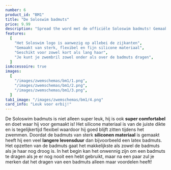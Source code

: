 ```yaml
---
number: 6
product_id: "BM1"
title: "De Soloswim badmuts"
price: 9.99
description: "Spread the word met de officiële Soloswim badmuts! Gemaakt van sterk, flexibel en fijn siliconen materiaal wat zorgt voor een comfortabele pasvorm. Het dragen van een badmuts helpt lang haar uit het gezicht te houden, zo kun jij je beter focussen op het zwemmen."
features:
  [
    "Het Soloswim logo is aanwezig op allebei de zijkanten",
    "Gemaakt van sterk, flexibel en fijn silicone materiaal",
    "Geschikt voor zowel kort als lang haar",
    "Je kunt je zwembril zowel onder als over de badmuts dragen",
  ]
isAccessoire: true
images:
  [
    "/images/zwemschemas/bm1/1.png",
    "/images/zwemschemas/bm1/2.png",
    "/images/zwemschemas/bm1/3.png",
  ]
tab1_image: "/images/zwemschemas/bm1/4.png"
card_info: "Leuk voor erbij!"
---
```


De Soloswim badmuts is niet alleen super leuk, hij is ook **super comfortabel** en doet waar hij voor gemaakt is! Het silicone materiaal is van de juiste dikte en is tegelijkertijd flexibel waardoor hij goed blijft zitten tijdens het zwemmen. Doordat de badmuts van sterk **siliconen materiaal** is gemaakt heeft hij een veel **langere levensduur** dan bijvoorbeeld een latex badmuts. Het opzetten van de badmuts gaat het makkelijkste als zowel de badmuts als je haar nog droog is. In het begin kan het onwennig zijn om een badmuts te dragen als je er nog nooit een hebt gebruikt, maar na een paar zul je merken dat het dragen van een badmuts alleen maar voordelen heeft!
